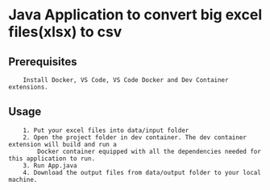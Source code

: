 # Java Application to convert big excel files(xlsx) to csv

## Prerequisites
```
    Install Docker, VS Code, VS Code Docker and Dev Container extensions.
```
## Usage

```
    1. Put your excel files into data/input folder
    2. Open the project folder in dev container. The dev container extension will build and run a 
        Docker container equipped with all the dependencies needed for this application to run.
    3. Run App.java
    4. Download the output files from data/output folder to your local machine.
```

